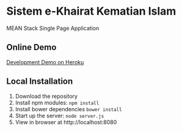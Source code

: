 # Sistem e-Khairat Kematian Islam 

MEAN Stack Single Page Application

## Online Demo

[Development Demo on Heroku](https://khairatkematian.herokuapp.com/)

## Local Installation
1. Download the repository
2. Install npm modules: `npm install`
3. Install bower dependencies `bower install`
4. Start up the server: `node server.js`
5. View in browser at http://localhost:8080     